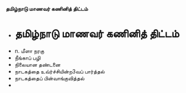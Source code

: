 **தமிழ்நாடு மாணவர் கணினித் திட்டம்**
- # தமிழ்நாடு மாணவர் கணினித் திட்டம்
- n. மீளா நரகு
- நீங்காப் பழி
- நிலையான தண்டனை
- நாடகத்தை உவ்ர்ச்சியின்ற3வப் பார்த்தல்
- நாடகத்தைப் பின்வாங்குவித்தல்
-

